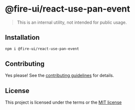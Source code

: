 # @fire-ui/react-use-pan-event

> This is an internal utility, not intended for public usage.

## Installation

```sh
npm i @fire-ui/react-use-pan-event
```

## Contributing

Yes please! See the
[contributing guidelines](https://github.com/epycsolutions/fire-ui-react/blob/master/CONTRIBUTING.md)
for details.

## License

This project is licensed under the terms or the
[MIT license](https://github.com/epycsolutions/fire-ui-react/blob/master/LICENSE)